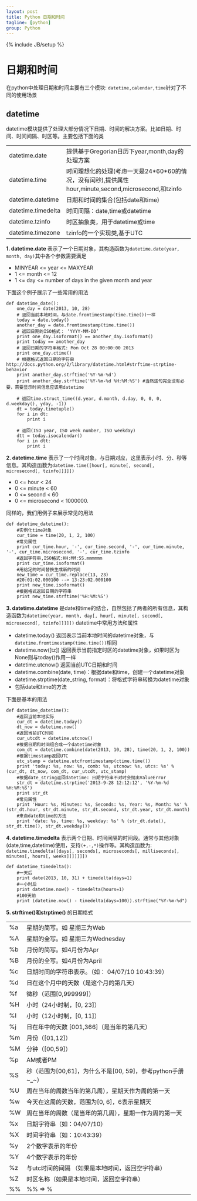 ```yaml
---
layout: post
title: Python 日期和时间
tagline: [python] 
group: Python
---
```

{% include JB/setup %}

# 日期和时间 #
在python中处理日期和时间主要有三个模块: `datetime,calendar,time`针对了不同的使用场景


## datetime ##
datetime模块提供了处理大部分情况下日期、时间的解决方案。比如日期、时间、时间间隔、时区等。主要包括下面的类

<table>
<tr><td>datetime.date</td><td>提供基于Gregorian日历下year,month,day的处理方案</td></tr>
<tr><td>datetime.time</td><td>时间理想化的处理(考虑一天是24*60*60的情况，没有闰秒),提供属性hour,minute,second,microsecond,和tzinfo</td></tr>
<tr><td>datetime.datetime</td><td>日期和时间的集合(包括date和time)</td></tr>
<tr><td>datetime.timedelta</td><td>时间间隔：date,time或datetime</td></tr>
<tr><td>datetime.tzinfo</td><td>时区抽象类，用于datetime或time</td></tr>
<tr><td>datetime.timezone</td><td>tzinfo的一个实现类,基于UTC</td></tr>
</table>

<strong>1.  datetime.date</strong>
表示了一个日期对象，其构造函数为`datetime.date(year, month, day)`其中各个参数需要满足

- MINYEAR <= year <= MAXYEAR
- 1 <= month <= 12
- 1 <= day <= number of days in the given month and year

下面这个例子展示了一些常用的用法

	def datetime_date():
		one_day = date(2013, 10, 28)
		# 返回当前本地时间，与date.fromtimestamp(time.time())一样
		today = date.today()
		another_day = date.fromtimestamp(time.time())
		# 返回日期的ISO格式： ‘YYYY-MM-DD’
		print one_day.isoformat() == another_day.isoformat()
		print today == another_day
		# 返回日期的字符串格式: Mon Oct 28 00:00:00 2013
		print one_day.ctime()
		# 根据格式返回日期的字符串http://docs.python.org/2/library/datetime.html#strftime-strptime-behavior
		print another_day.strftime('%Y-%m-%d')
		print another_day.strftime('%Y-%m-%d %H:%M:%S') #当然这句完全没有必要，需要显示时间信息应该用datetime
		
		# 返回time.struct_time((d.year, d.month, d.day, 0, 0, 0, d.weekday(), yday, -1))
		dt = today.timetuple()
		for i in dt:
			print i
			
		# 返回(ISO year, ISO week number, ISO weekday)
		dtt = today.isocalendar()
		for i in dtt:
			print i

<strong>2.  datetime.time</strong> 表示了一个时间对象，与日期对应，这里表示小时、分、秒等信息。其构造函数为`datetime.time([hour[, minute[, second[, microsecond[, tzinfo]]]]])`

- 0 <= hour < 24
- 0 <= minute < 60
- 0 <= second < 60
- 0 <= microsecond < 1000000.

同样的，我们用例子来展示常见的用法

	def datetime_datetime():
		#实例化time对象
		cur_time = time(20, 1, 2, 100)
		#常见属性
		print cur_time.hour, '-', cur_time.second, '-', cur_time.minute, '-', cur_time.microsecond, '-', cur_time.tzinfo
		#返回字符串,ISO格式:HH:MM:SS.mmmmmm 
		print cur_time.isoformat()
		#用给定的时间替换生成新的时间 
		new_time = cur_time.replace(13, 23) 
		#20:01:02.000100 --> 13:23:02.000100
		print new_time.isoformat()
		#根据格式返回日期的字符串
		print new_time.strftime('%H:%M:%S')
		
<strong>3. datetime.datetime</strong> 是date和time的结合，自然包括了两者的所有信息，其构造函数为`datetime(year, month, day[, hour[, minute[, second[, microsecond[, tzinfo]]]]])`
datetime中常用方法和属性

- datetime.today() 返回表示当前本地时间的datetime对象，与`datetime.fromtimestamp(time.time())`相同
- datetime.now([tz]) 返回表示当前指定时区的datetime对象，如果时区为None则与today()作用一样
- datetime.utcnow() 返回当前UTC日期和时间
- datetime.combine(date, time)：根据date和time，创建一个datetime对象
- datetime.strptime(date_string, format)：将格式字符串转换为datetime对象
- 包括date和time的方法

下面是基本的用法

	def datetime_datetime():
		#返回当前本地实际
		cur_dt = datetime.today()
		dt_now = datetime.now()
		#返回当前UTC时间
		cur_utcdt = datetime.utcnow()
		#根据日期和时间组合成一个datetime对象
		com_dt = datetime.combine(date(2013, 10, 28), time(20, 1, 2, 100))
		#根据timestamp返回UTC
		utc_stamp = datetime.utcfromtimestamp(ctime.time())
		print 'today: %s, now: %s, comb: %s, utcnow: %s, utcs: %s' % (cur_dt, dt_now, com_dt, cur_utcdt, utc_stamp)
		#根据date_string返回datetime: 日期字符串不对时会抛出ValueError
		str_dt = datetime.strptime('2013-9-28 12:12:12', '%Y-%m-%d %H:%M:%S') 
		print str_dt
		#常见属性
		print 'Hour: %s, Minutes: %s, Seconds: %s, Year: %s, Month: %s' % (str_dt.hour, str_dt.minute, str_dt.second, str_dt.year, str_dt.month)
		#来自date和time的方法
		print 'date: %s, time: %s, weekday: %s' % (str_dt.date(), str_dt.time(), str_dt.weekday())
		
<strong>4. datetime.timedelta</strong> 表示两个日期、时间间隔的时间段。通常与其他对象(date,time,datetime)使用，支持`(+,-,*)`操作等。其构造函数为:
`datetime.timedelta([days[, seconds[, microseconds[, milliseconds[, minutes[, hours[, weeks]]]]]]])`

	def datetime_timedelta():
		#一天后
		print date(2013, 10, 31) + timedelta(days=1)
		#一小时后
		print datetime.now() - timedelta(hours=1)
		#100天前
		print (datetime.now() - timedelta(days=100)).strftime("%Y-%m-%d")


 
<strong>5. strftime()和strptime()</strong> 的日期格式
<table>
<tr><td>%a</td><td>	星期的简写。如 星期三为Web</td></tr>
<tr><td>%A</td><td>星期的全写。如 星期三为Wednesday</td></tr>
<tr><td>%b</td><td>	月份的简写。如4月份为Apr</td></tr>
<tr><td>%B</td><td>	月份的全写。如4月份为April</td></tr>
<tr><td>%c</td><td> 日期时间的字符串表示。（如： 04/07/10 10:43:39）</td></tr>
<tr><td>%d</td><td> 日在这个月中的天数（是这个月的第几天）</td></tr>
<tr><td>%f</td><td> 微秒（范围[0,999999]）</td></tr>
<tr><td>%H</td><td>小时（24小时制，[0, 23]）</td></tr>
<tr><td>%I</td><td> 小时（12小时制，[0, 11]）</td></tr>
<tr><td>%j</td><td> 日在年中的天数 [001,366]（是当年的第几天）</td></tr>
<tr><td>%m</td><td> 月份（[01,12]）</td></tr>
<tr><td>%M</td><td> 分钟（[00,59]）</td></tr>
<tr><td>%p</td><td> AM或者PM</td></tr>
<tr><td>%S</td><td> 秒（范围为[00,61]，为什么不是[00, 59]，参考python手册~_~）</td></tr>
<tr><td>%U</td><td> 周在当年的周数当年的第几周），星期天作为周的第一天</td></tr>
<tr><td>%w</td><td> 今天在这周的天数，范围为[0, 6]，6表示星期天</td></tr>
<tr><td>%W</td><td> 周在当年的周数（是当年的第几周），星期一作为周的第一天</td></tr>
<tr><td>%x</td><td> 日期字符串（如：04/07/10）</td></tr>
<tr><td>%X</td><td> 时间字符串（如：10:43:39）</td></tr>
<tr><td>%y</td><td> 2个数字表示的年份</td></tr>
<tr><td>%Y</td><td> 4个数字表示的年份</td></tr>
<tr><td>%z</td><td> 与utc时间的间隔 （如果是本地时间，返回空字符串）</td></tr>
<tr><td>%Z</td><td> 时区名称（如果是本地时间，返回空字符串）</td></tr>
<tr><td>%%</td><td> %% => %</td></tr>
</table>
